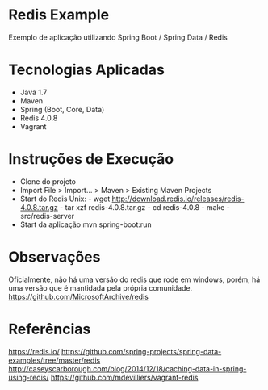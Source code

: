 # Redis Example #
Exemplo de aplicação utilizando Spring Boot / Spring Data / Redis 

# Tecnologias Aplicadas #
 - Java 1.7
 - Maven 
 - Spring (Boot, Core, Data) 
 - Redis 4.0.8 
 - Vagrant
 
# Instruções de Execução #
  - Clone do projeto 
  - Import File > Import... > Maven > Existing Maven Projects
  - Start do Redis 
	  Unix: - wget http://download.redis.io/releases/redis-4.0.8.tar.gz
	        - tar xzf redis-4.0.8.tar.gz
			- cd redis-4.0.8
			- make
			- src/redis-server
  - Start da aplicação 
	mvn spring-boot:run

# Observações #
Oficialmente, não há uma versão do redis que rode em windows, porém, há uma versão que é mantidada pela própria comunidade.
https://github.com/MicrosoftArchive/redis

# Referências #
https://redis.io/
https://github.com/spring-projects/spring-data-examples/tree/master/redis
http://caseyscarborough.com/blog/2014/12/18/caching-data-in-spring-using-redis/
https://github.com/mdevilliers/vagrant-redis